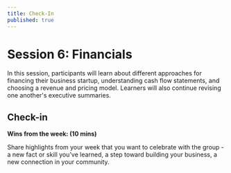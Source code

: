 ```yaml
---
title: Check-In
published: true
---
```

# Session 6: Financials

In this session, participants will learn about different approaches for financing their business startup, understanding cash flow statements, and choosing a revenue and pricing model. Learners will also continue revising one another's executive summaries.


## Check-in 

**Wins from the week: (10 mins)** 

Share highlights from your week that you want to celebrate with the group - a new fact or skill you’ve learned, a step toward building your business, a new connection in your community. 
